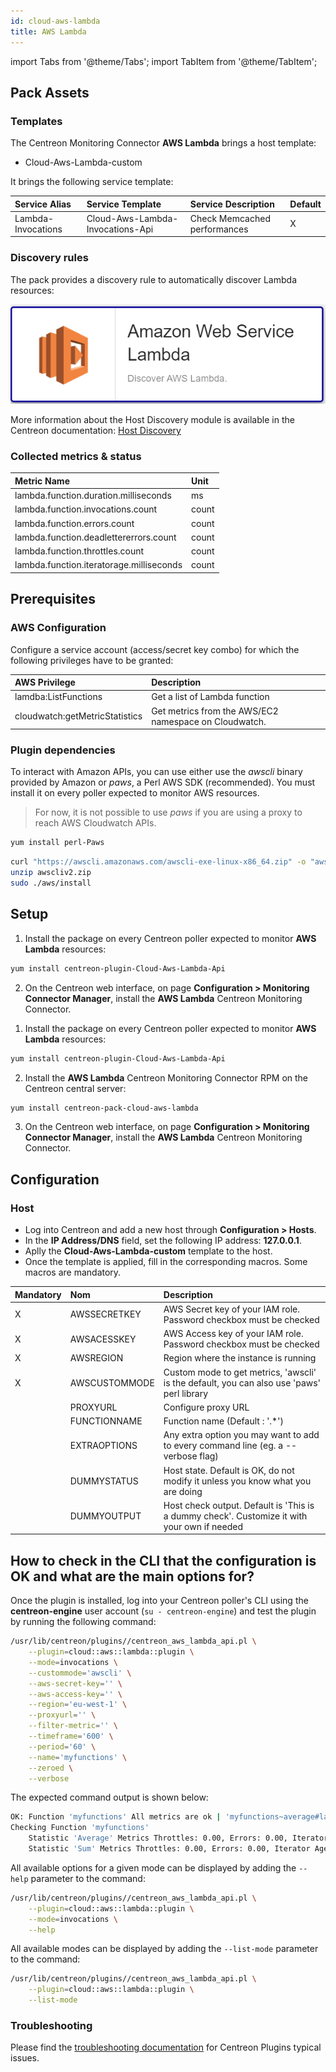 ```yaml
---
id: cloud-aws-lambda
title: AWS Lambda
---
```

import Tabs from '@theme/Tabs';
import TabItem from '@theme/TabItem';


## Pack Assets

### Templates

The Centreon Monitoring Connector **AWS Lambda** brings a host template:
* Cloud-Aws-Lambda-custom

It brings the following service template:

| Service Alias      | Service Template                 | Service Description          | Default |
|:-------------------|:---------------------------------|:-----------------------------|:--------|
| Lambda-Invocations | Cloud-Aws-Lambda-Invocations-Api | Check Memcached performances | X       |


### Discovery rules

The pack provides a discovery rule to automatically discover Lambda resources:

![image](../../../assets/integrations/plugin-packs/procedures/cloud-aws-lambda-provider.png)

More information about the Host Discovery module is available in the Centreon documentation: [Host Discovery](/docs/monitoring/discovery/hosts-discovery)

### Collected metrics & status

<Tabs groupId="sync">
<TabItem value="Lambda-Invocations" label="Lambda-Invocations">

| Metric Name                              | Unit  |
|:-----------------------------------------|:------|
| lambda.function.duration.milliseconds    | ms    |
| lambda.function.invocations.count        | count |
| lambda.function.errors.count             | count |
| lambda.function.deadlettererrors.count   | count |
| lambda.function.throttles.count          | count |
| lambda.function.iteratorage.milliseconds | count |

</TabItem>
</Tabs>

## Prerequisites

### AWS Configuration

Configure a service account (access/secret key combo) for which the following privileges have to be granted:

| AWS Privilege                  | Description                                                     |
| :------------------------------| :-------------------------------------------------------------- |
| lamdba:ListFunctions           | Get a list of Lambda function                                   |
| cloudwatch:getMetricStatistics | Get metrics from the AWS/EC2 namespace on Cloudwatch.           |

### Plugin dependencies

To interact with Amazon APIs, you can use either use the *awscli* binary provided by Amazon or *paws*, a Perl AWS SDK (recommended). You must install it on every poller expected to monitor AWS resources. 

> For now, it is not possible to use *paws* if you are using a proxy to reach AWS Cloudwatch APIs. 

<Tabs groupId="sync">
<TabItem value="perl-Paws-installation" label="perl-Paws-installation">

```bash
yum install perl-Paws
```

</TabItem>
<TabItem value="aws-cli-installation" label="aws-cli-installation">

```bash
curl "https://awscli.amazonaws.com/awscli-exe-linux-x86_64.zip" -o "awscliv2.zip"
unzip awscliv2.zip
sudo ./aws/install
```

</TabItem>
</Tabs>

## Setup

<Tabs groupId="sync">
<TabItem value="Online License" label="Online License">

1. Install the package on every Centreon poller expected to monitor **AWS Lambda** resources:

```bash
yum install centreon-plugin-Cloud-Aws-Lambda-Api
```

2. On the Centreon web interface, on page **Configuration > Monitoring Connector Manager**, install the **AWS Lambda** Centreon Monitoring Connector.

</TabItem>
<TabItem value="Offline License" label="Offline License">

1. Install the package on every Centreon poller expected to monitor **AWS Lambda** resources:

```bash
yum install centreon-plugin-Cloud-Aws-Lambda-Api
```

2. Install the **AWS Lambda** Centreon Monitoring Connector RPM on the Centreon central server:

```bash
yum install centreon-pack-cloud-aws-lambda
```

3. On the Centreon web interface, on page **Configuration > Monitoring Connector Manager**, install the **AWS Lambda** Centreon Monitoring Connector.

</TabItem>
</Tabs>

## Configuration

### Host

* Log into Centreon and add a new host through **Configuration > Hosts**.
* In the **IP Address/DNS** field, set the following IP address: **127.0.0.1**.
* Aplly the **Cloud-Aws-Lambda-custom** template to the host.
* Once the template is applied, fill in the corresponding macros. Some macros are mandatory.

| Mandatory   | Nom             | Description                                                                                 |
| :---------- | :-------------- | :------------------------------------------------------------------------------------------ |
| X           | AWSSECRETKEY    | AWS Secret key of your IAM role. Password checkbox must be checked                          |
| X           | AWSACESSKEY     | AWS Access key of your IAM role. Password checkbox must be checked                          |
| X           | AWSREGION       | Region where the instance is running                                                        |
| X           | AWSCUSTOMMODE   | Custom mode to get metrics, 'awscli' is the default, you can also use 'paws' perl library   |
|             | PROXYURL        | Configure proxy URL                                                                         |
|             | FUNCTIONNAME    | Function name (Default : '.*')                                                              |
|             | EXTRAOPTIONS    | Any extra option you may want to add to every command line (eg. a --verbose flag)           |
|             | DUMMYSTATUS     | Host state. Default is OK, do not modify it unless you know what you are doing              |
|             | DUMMYOUTPUT     | Host check output. Default is 'This is a dummy check'. Customize it with your own if needed |

## How to check in the CLI that the configuration is OK and what are the main options for?

Once the plugin is installed, log into your Centreon poller's CLI using the
**centreon-engine** user account (`su - centreon-engine`) and test the plugin by
running the following command:

```bash
/usr/lib/centreon/plugins//centreon_aws_lambda_api.pl \
    --plugin=cloud::aws::lambda::plugin \
    --mode=invocations \
    --custommode='awscli' \
    --aws-secret-key='' \
    --aws-access-key='' \
    --region='eu-west-1' \
    --proxyurl='' \
    --filter-metric='' \
    --timeframe='600' \
    --period='60' \
    --name='myfunctions' \
    --zeroed \
    --verbose
```

The expected command output is shown below:

```bash
OK: Function 'myfunctions' All metrics are ok | 'myfunctions~average#lambda.function.throttles.count'=0.00;;;; 'myfunctions~average#lambda.function.errors.count'=0.00;;;; 'myfunctions~average#lambda.function.iteratorage.milliseconds'=0.00;;;; 'myfunctions~average#lambda.function.invocations.count'=0.00;;;; 'myfunctions~average#lambda.function.deadlettererrors.count'=0.00;;;; 'myfunctions~average#lambda.function.duration.milliseconds'=0.00;;;; 'myfunctions~sum#lambda.function.throttles.count'=0.00;;;; 'myfunctions~sum#lambda.function.errors.count'=0.00;;;; 'myfunctions~sum#lambda.function.iteratorage.milliseconds'=0.00;;;; 'myfunctions~sum#lambda.function.invocations.count'=0.00;;;; 'myfunctions~sum#lambda.function.deadlettererrors.count'=0.00;;;; 'myfunctions~sum#lambda.function.duration.milliseconds'=0.00;;;;
Checking Function 'myfunctions'
    Statistic 'Average' Metrics Throttles: 0.00, Errors: 0.00, Iterator Age: 0.00, Invocations: 0.00, Dead Letter Errors: 0.00, Duration: 0.00
    Statistic 'Sum' Metrics Throttles: 0.00, Errors: 0.00, Iterator Age: 0.00, Invocations: 0.00, Dead Letter Errors: 0.00, Duration: 0.00
```

All available options for a given mode can be displayed by adding the
`--help` parameter to the command:

```bash
/usr/lib/centreon/plugins//centreon_aws_lambda_api.pl \
    --plugin=cloud::aws::lambda::plugin \
    --mode=invocations \
    --help
```

All available modes can be displayed by adding the `--list-mode` parameter to
the command:

```bash
/usr/lib/centreon/plugins//centreon_aws_lambda_api.pl \
    --plugin=cloud::aws::lambda::plugin \
    --list-mode
```

### Troubleshooting

Please find the [troubleshooting documentation](../getting-started/how-to-guides/troubleshooting-plugins.md)
for Centreon Plugins typical issues.